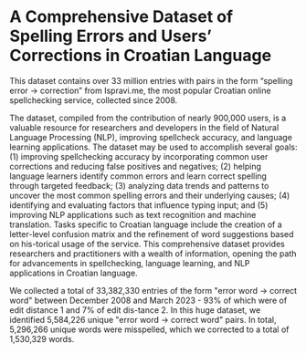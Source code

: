 # A Comprehensive Dataset of Spelling Errors and Users’ Corrections in Croatian Language

This dataset contains over 33 million entries with pairs in the form “spelling error → correction” from Ispravi.me, the most popular Croatian online spellchecking service, collected since 2008. 

The dataset, compiled from the contribution of nearly 900,000 users, is a valuable resource for researchers and developers in the field of Natural Language Processing (NLP), improving spellcheck accuracy, and language learning applications. The dataset may be used to accomplish several goals: (1) improving spellchecking accuracy by incorporating common user corrections and reducing false positives and negatives; (2) helping language learners identify common errors and learn correct spelling through targeted feedback; (3) analyzing data trends and patterns to uncover the most common spelling errors and their underlying causes; (4) identifying and evaluating factors that influence typing input; and (5) improving NLP applications such as text recognition and machine translation. Tasks specific to Croatian language include the creation of a letter-level confusion matrix and the refinement of word suggestions based on his-torical usage of the service. This comprehensive dataset provides researchers and practitioners with a wealth of information, opening the path for advancements in spellchecking, language learning, and NLP applications in Croatian language.

We collected a total of 33,382,330 entries of the form "error word → correct word" between December 2008 and March 2023 - 93% of which were of edit distance 1 and 7% of edit dis-tance 2. In this huge dataset, we identified 5,584,226 unique "error word → correct word" pairs. In total, 5,296,266 unique words were misspelled, which we corrected to a total of 1,530,329 words.
